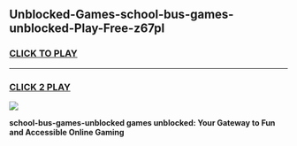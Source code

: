 
## Unblocked-Games-school-bus-games-unblocked-Play-Free-z67pl
<h3>
<a href="https://premium76.site?title=school-bus-games-unblocked&ref=20M">CLICK TO PLAY</a></h3>
<hr>

<h3>
<a href="https://premium76.site?title=school-bus-games-unblocked&ref=20M">CLICK 2 PLAY</a>
  
</h3>

<a href="https://premium76.site?title=school-bus-games-unblocked&ref=19M"><img src="https://clearcache.store/games.png"></a>


**school-bus-games-unblocked games unblocked: Your Gateway to Fun and Accessible Online Gaming**
